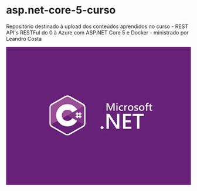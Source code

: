 # asp.net-core-5-curso
Repositório destinado à upload dos conteúdos aprendidos no curso - REST API's RESTFul do 0 à Azure com ASP.NET Core 5 e Docker - ministrado por Leandro Costa

![ScreenShot](./src/images/dotnetcore.webp)
